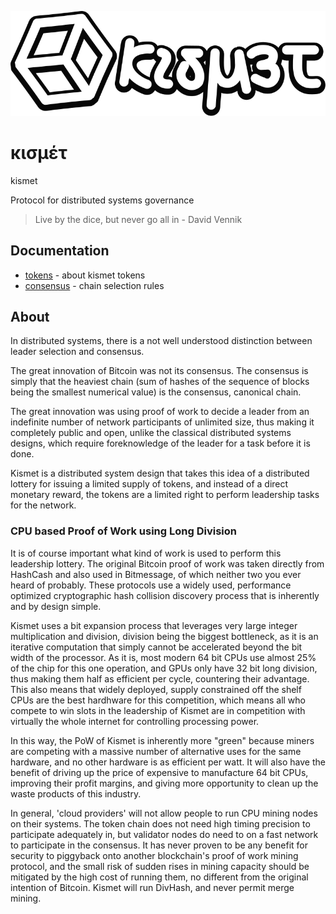 ![logo](doc/logoshadow.svg)

# κισμέτ

kismet

Protocol for distributed systems governance

> Live by the dice, but never go all in - David Vennik

## Documentation

- [tokens](doc/tokens.md) - about kismet tokens
- [consensus](doc/consensus.md) - chain selection rules

## About

In distributed systems, there is a not well understood distinction between leader selection and consensus. 

The great innovation of Bitcoin was not its consensus. The consensus is simply that the heaviest chain (sum of hashes of the sequence of blocks being the smallest numerical value) is the consensus, canonical chain. 

The great innovation was using proof of work to decide a leader from an indefinite number of network participants of unlimited size, thus making it completely public and open, unlike the classical distributed systems designs, which require foreknowledge of the leader for a task before it is done.

Kismet is a distributed system design that takes this idea of a distributed lottery for issuing a limited supply of tokens, and instead of a direct monetary reward, the tokens are a limited right to perform leadership tasks for the network.

### CPU based Proof of Work using Long Division

It is of course important what kind of work is used to perform this leadership lottery. The original Bitcoin proof of work was taken directly from HashCash and also used in Bitmessage, of which neither two you ever heard of probably. These protocols use a widely used, performance optimized cryptographic hash collision discovery process that is inherently and by design simple.

Kismet uses a bit expansion process that leverages very large integer multiplication and division, division being the biggest bottleneck, as it is an iterative computation that simply cannot be accelerated beyond the bit width of the processor. As it is, most modern 64 bit CPUs use almost 25% of the chip for this one operation, and GPUs only have 32 bit long division, thus making them half as efficient per cycle, countering their advantage. This also means that widely deployed, supply constrained off the shelf CPUs are the best hardhware for this competition, which means all who compete to win slots in the leadership of Kismet are in competition with virtually the whole internet for controlling processing power.

In this way, the PoW of Kismet is inherently more "green" because miners are competing with a massive number of alternative uses for the same hardware, and no other hardware is as efficient per watt. It will also have the benefit of driving up the price of expensive to manufacture 64 bit CPUs, improving their profit margins, and giving more opportunity to clean up the waste products of this industry.

In general, 'cloud providers' will not allow people to run CPU mining nodes on their systems. The token chain does not need high timing precision to participate adequately in, but validator nodes do need to on a fast network to participate in the consensus. It has never proven to be any benefit for security to piggyback onto another blockchain's proof of work mining protocol, and the small risk of sudden rises in mining capacity should be mitigated by the high cost of running them, no different from the original intention of Bitcoin. Kismet will run DivHash, and never permit merge mining.
